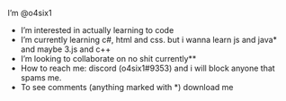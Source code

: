 I’m @o4six1
- I’m interested in actually learning to code
- I’m currently learning c#, html and css. but i wanna learn js and java* and maybe 3.js and c++
- I’m looking to collaborate on no shit currently**
- How to reach me: discord (o4six1#9353) and i will block anyone that spams me.
- To see comments (anything marked with *) download me
<!--
all coments go here
*i kow java and javascript are the same
**i dont know shit
--!>
